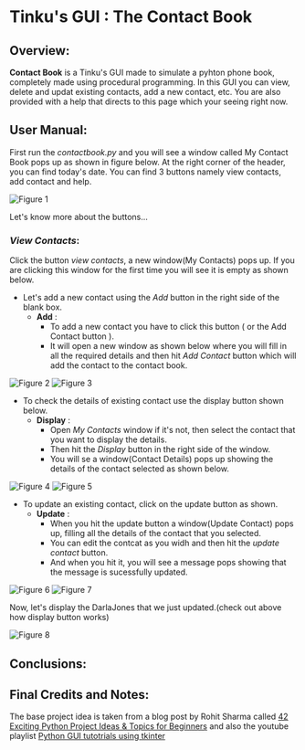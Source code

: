 # Tinku's GUI : The Contact Book

## Overview:
**Contact Book** is a Tinku's GUI made to simulate a pyhton phone book, completely made using procedural programming. In this GUI you can view, delete and updat existing contacts, add a new contact, etc. You are also provided with a help that directs to this page which your seeing right now.

## User Manual:
First run the *contactbook.py* and you will see a window called My Contact Book pops up as shown in figure below. At the right corner of the header, you can find today's date. You can find 3 buttons namely view contacts, add contact and help.

![Figure 1](https://github.com/3D-soul/FirstFifty/blob/master/Contactbook/data/figures/date.png)

Let's know more about the buttons...

### **_View Contacts_**:
Click the button *view contacts*, a new window(My Contacts) pops up. If you are clicking this window for the first time you will see it is empty as shown below.


- Let's add a new contact using the _Add_ button in the right side of the blank box. 
  - **Add** :  
    - To add a new contact you have to click this button ( or the Add Contact button ).
    - It will open a new window as shown below where you will fill in all the required details and then hit *Add Contact* button which will add the contact to the contact book.

![Figure 2](https://github.com/3D-soul/FirstFifty/blob/master/Contactbook/data/figures/view.png)
![Figure 3](https://github.com/3D-soul/FirstFifty/blob/master/Contactbook/data/figures/add.png)


- To check the details of existing contact use the display button shown below.
  - **Display** :
    - Open _My Contacts_ window if it's not, then select the contact that you want to display the details.
    - Then hit the _Display_ button in the right side of the window.
    - You will se a window(Contact Details) pops up showing the details of the contact selected as shown below.
    
![Figure 4](https://github.com/3D-soul/FirstFifty/blob/master/Contactbook/data/figures/view_2.png) 
![Figure 5](https://github.com/3D-soul/FirstFifty/blob/master/Contactbook/data/figures/disply.png)


- To update an existing contact, click on the update button as shown.
  - **Update** :
    - When you hit the update button a window(Update Contact) pops up, filling all the details of the contact that you selected.
    - You can edit the contcat as you widh and then hit the _update contact_ button. 
    - And when you hit it, you will see a message pops showing that the message is sucessfully updated.
    
![Figure 6](https://github.com/3D-soul/FirstFifty/blob/master/Contactbook/data/figures/view_3.png)
![Figure 7](https://github.com/3D-soul/FirstFifty/blob/master/Contactbook/data/figures/updt.png)

Now, let's display the DarlaJones that we just updated.(check out above how display button works)

![Figure 8](https://github.com/3D-soul/FirstFifty/blob/master/Contactbook/data/figures/disply_2.png)


## Conclusions:

## Final Credits and Notes:
The base project idea is taken from a blog post by Rohit Sharma called [42 Exciting Python Project Ideas & Topics for Beginners]( https://www.upgrad.com/blog/python-projects-ideas-topics-beginners/) and also the youtube playlist [Python GUI tutotrials using tkinter]( https://www.youtube.com/playlist?list=PLjC8JXsSUrri0XWbCGffJ5to1P40hebu2)
